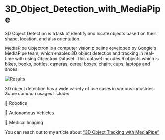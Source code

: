 # **3D_Object_Detection_with_MediaPipe**

3D Object Detection is a task of identify and locate objects based on their shape, location, and also orientation. 

MediaPipe Objectron is a computer vision pipeline developed by Google's MediaPipe team, which enables 3D object detection and tracking in real-time with using Objectron Dataset. This dataset includes 9 objects which is bikes, books, bottles, cameras, cereal boxes, chairs, cups, laptops and shoes.

![Results](https://1.bp.blogspot.com/-w77dN1K4gIw/XmhL3fZwmGI/AAAAAAAAFdw/EFiTotESgEwB6L_Z2HS82azRB5PgBYHzACLcBGAsYHQ/s640/Figure1.png)

3D object detection has a wide variety of use cases in various industries. Some common usages include:

🎯 Robotics

🎯 Autonomous Vehicles

🎯 Medical Imaging

You can reach out to my article about ["3D Object Tracking with MediaPipe"](https://medium.com/@ilhnsevval/3d-object-tracking-with-mediapipe-3a1fb4d93768)